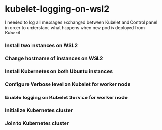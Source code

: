 # kubelet-logging-on-wsl2
I needed to log all messages exchanged between Kubelet and Control panel in order to understand what happens when new pod is deployed from Kubectl

### Install two instances on WSL2

### Change hostname of instances on WSL2

### Install Kubernetes on both Ubuntu instances

### Configure Verbose level on Kubelet for worker node

### Enable logging on Kubelet Service for worker node

### Initialize Kubernetes cluster

### Join to Kubernetes cluster

